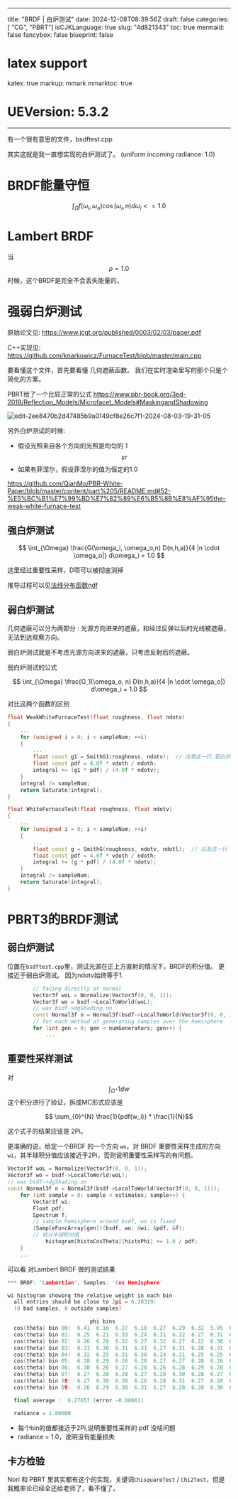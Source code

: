 
---
title: "BRDF | 白炉测试"
date: 2024-12-08T08:39:56Z
draft: false
categories: [ "CG", "PBRT"]
isCJKLanguage: true
slug: "4d821343"
toc: true
mermaid: false
fancybox: false
blueprint: false
# latex support
katex: true
markup: mmark
mmarktoc: true
# UEVersion: 5.3.2 
---


有一个很有意思的文件，bsdftest.cpp

其实这就是我一直想实现的白炉测试了。 (uniform incoming radiance: 1.0)


# BRDF能量守恒


$$
 \int_{\Omega} f(\omega_i, \omega_o) \cos(\omega_i,n) d\omega_i <= 1.0
$$

# Lambert BRDF


当$$\rho = 1.0$$时候，这个BRDF是完全不会丢失能量的。



# 强弱白炉测试

原始论文见: https://www.jcgt.org/published/0003/02/03/paper.pdf

C++实现见: https://github.com/knarkowicz/FurnaceTest/blob/master/main.cpp



要看懂这个文件，首先要看懂 几何遮蔽函数。
我们在实时渲染里写的那个只是个简化的方案。

PBRT给了一个比较正常的公式
https://www.pbr-book.org/3ed-2018/Reflection_Models/Microfacet_Models#MaskingandShadowing

![edit-2ee8470b2d47485b9a0149cf8e26c7f1-2024-08-03-19-31-05](https://img.blurredcode.com/img/edit-2ee8470b2d47485b9a0149cf8e26c7f1-2024-08-03-19-31-05.png?x-oss-process=style/compress)


另外白炉测试的时候:

- 假设光照来自各个方向的光照是均匀的 1$$sr$$
- 如果有菲涅尔，假设菲涅尔的值为恒定的1.0
 
https://github.com/QianMo/PBR-White-Paper/blob/master/content/part%205/README.md#52-%E5%BC%B1%E7%99%BD%E7%82%89%E6%B5%8B%E8%AF%95the-weak-white-furnace-test

## 强白炉测试


$$
\int_{\Omega} \frac{G(\omega_i, \omega_o,n) D(n,h,a)}{4 |n \cdot \omega_o|}  d\omega_i = 1.0
$$

这里经过重要性采样，D项可以被彻底消掉

推导过程可以见[法线分布函数ndf](
https://www.blurredcode.com/2021/05/dec701b2/#%e6%b3%95%e7%ba%bf%e5%88%86%e5%b8%83%e5%87%bd%e6%95%b0ndf)


## 弱白炉测试

几何遮蔽可以分为两部分 : 光源方向进来的遮蔽，和经过反弹以后的光线被遮蔽，无法到达观察方向。

弱白炉测试就是不考虑光源方向进来的遮蔽，只考虑反射后的遮蔽。


弱白炉测试的公式

$$
\int_{\Omega} \frac{G_1(\omega_o, n) D(n,h,a)}{4 |n \cdot \omega_o|}  d\omega_i = 1.0
$$



对比这两个函数的区别

```cpp
float WeakWhiteFurnaceTest(float roughness, float ndotv)
{
    ...
	for (unsigned i = 0; i < sampleNum; ++i)
	{
        ...
		float const g1 = SmithG1(roughness, ndotv);  // 注意这一行,若白炉测试不考虑光源方向的遮蔽
		float const pdf = 4.0f * vdoth / ndoth; 
		integral += (g1 * pdf) / (4.0f * ndotv);
	}
	integral /= sampleNum;
	return Saturate(integral);
}

float WhiteFurnaceTest(float roughness, float ndotv)
{
    ...
	for (unsigned i = 0; i < sampleNum; ++i)
    {
        ...
		float const g = SmithG(roughness, ndotv, ndotl);  // 以及这一行
		float const pdf = 4.0f * vdoth / ndoth;
		integral += (g * pdf) / (4.0f * ndotv);
    }
	integral /= sampleNum;
	return Saturate(integral);
}
```

# PBRT3的BRDF测试


## 弱白炉测试
位置在`bsdftest.cpp`里，测试光源在正上方直射的情况下，BRDF的积分值。
更接近于弱白炉测试。
因为ndotv始终等于1.


```cpp
        // facing directly at normal
        Vector3f woL = Normalize(Vector3f(0, 0, 1));
        Vector3f wo = bsdf->LocalToWorld(woL);
        // was bsdf->dgShading.nn
        const Normal3f n = Normal3f(bsdf->LocalToWorld(Vector3f(0, 0, 1)));
        // for each method of generating samples over the hemisphere
        for (int gen = 0; gen < numGenerators; gen++) {
			...
```

## 重要性采样测试

对
$$ \int_{\Omega^+} 1 d{w}$$
 这个积分进行了验证，拆成MC形式应该是

$$ \sum_{0}^{N} \frac{1}{pdf(w_i)} * \frac{1}{N}$$

这个式子的结果应该是 2Pi。

更准确的说，给定一个BRDF 的一个方向 `wo`，对 BRDF 重要性采样生成的方向 `wi`，其半球积分值应该接近于2Pi，否则说明重要性采样写的有问题。


```cpp
Vector3f woL = Normalize(Vector3f(0, 0, 1));
Vector3f wo = bsdf->LocalToWorld(woL);
// was bsdf->dgShading.nn
const Normal3f n = Normal3f(bsdf->LocalToWorld(Vector3f(0, 0, 1)));
	for (int sample = 0; sample < estimates; sample++) {
		Vector3f wi;
		Float pdf;
		Spectrum f;
		// sample hemisphere around bsdf, wo is fixed
		(SampleFuncArray[gen])(bsdf, wo, &wi, &pdf, &f);
		// 统计半球积分值
			histogram[histoCosTheta][histoPhi] += 1.0 / pdf;
	}
	...
```

可以看 对Lambert BRDF 做的测试结果
```cpp
*** BRDF: 'Lambertian', Samples: 'Cos Hemisphere'

wi histogram showing the relative weight in each bin
  all entries should be close to 2pi = 6.28319:
  (0 bad samples, 0 outside samples)

                          phi bins
  cos(theta) bin 00:  6.41  6.16  6.27  6.18  6.27  6.29  6.32  5.95  6.13  6.24
  cos(theta) bin 01:  6.25  6.21  6.33  6.24  6.31  6.32  6.27  6.31  6.27  6.32
  cos(theta) bin 02:  6.26  6.28  6.32  6.27  6.32  6.27  6.22  6.30  6.27  6.22
  cos(theta) bin 03:  6.31  6.30  6.31  6.31  6.27  6.31  6.28  6.31  6.29  6.26
  cos(theta) bin 04:  6.32  6.25  6.31  6.30  6.24  6.31  6.25  6.25  6.30  6.26
  cos(theta) bin 05:  6.28  6.29  6.26  6.28  6.27  6.27  6.28  6.26  6.28  6.29
  cos(theta) bin 06:  6.30  6.26  6.27  6.28  6.26  6.28  6.29  6.28  6.29  6.27
  cos(theta) bin 07:  6.27  6.28  6.28  6.27  6.28  6.30  6.28  6.27  6.30  6.28
  cos(theta) bin 08:  6.27  6.30  6.30  6.28  6.28  6.31  6.27  6.28  6.29  6.29
  cos(theta) bin 09:  6.26  6.29  6.30  6.31  6.27  6.28  6.28  6.30  6.29  6.32

  final average :  6.27657 (error -0.00661)

  radiance = 1.00000
```

- 每个bin的值都接近于2Pi,说明重要性采样的 pdf 没啥问题
- radiance = 1.0，说明没有能量损失


## 卡方检验

Nori 和 PBRT 里其实都有这个的实现，关键词`ChisquareTest` / `Chi2Test`，但是我概率论已经全还给老师了，看不懂了。